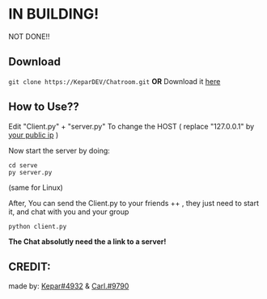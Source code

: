# IN BUILDING!
NOT DONE!!

## Download
``` git clone https://KeparDEV/Chatroom.git ```
**OR**
Download it <a href="https://github.com/KeparDEV/Chatroom/archive/refs/heads/main.zip" target="_blank">here</a>

## How to Use??
Edit "Client.py" + "server.py"
To change the HOST ( replace "127.0.0.1" by [your public ip](http://ip4.me) )

Now start the server by doing:
```
cd serve
py server.py
```
(same for Linux)


After, You can send the Client.py to your friends ++ , 
they just need to start it, and chat with you and your group
``` 
python client.py
```

**The Chat absolutly need the a link to a server!**

## CREDIT:
made by: [Kepar#4932](https://github.com/KeparDEV/)
& [Carl.#9790](https://github.com/carlFandino)
